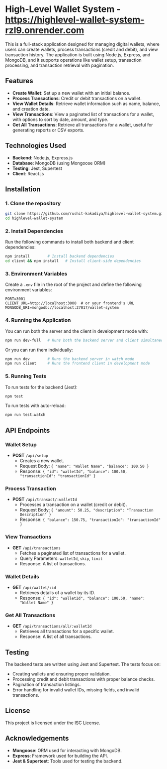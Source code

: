 # High-Level Wallet System - https://highlevel-wallet-system-rzl9.onrender.com

This is a full-stack application designed for managing digital wallets, where users can create wallets, process transactions (credit and debit), and view transaction history. The application is built using Node.js, Express, and MongoDB, and it supports operations like wallet setup, transaction processing, and transaction retrieval with pagination.

## Features

- **Create Wallet**: Set up a new wallet with an initial balance.
- **Process Transactions**: Credit or debit transactions on a wallet.
- **View Wallet Details**: Retrieve wallet information such as name, balance, and creation date.
- **View Transactions**: View a paginated list of transactions for a wallet, with options to sort by date, amount, and type.
- **Get All Transactions**: Retrieve all transactions for a wallet, useful for generating reports or CSV exports.

## Technologies Used

- **Backend**: Node.js, Express.js
- **Database**: MongoDB (using Mongoose ORM)
- **Testing**: Jest, Supertest
- **Client**: React.js

## Installation

### 1. Clone the repository

```bash
git clone https://github.com/rushit-kakadiya/highlevel-wallet-system.git
cd highlevel-wallet-system
```

### 2. Install Dependencies

Run the following commands to install both backend and client dependencies:

```bash
npm install        # Install backend dependencies
cd client && npm install   # Install client-side dependencies
```

### 3. Environment Variables

Create a `.env` file in the root of the project and define the following environment variables:

```env
PORT=3001
CLIENT_URL=http://localhost:3000  # or your frontend's URL
MONGODB_URI=mongodb://localhost:27017/wallet-system
```

### 4. Running the Application

You can run both the server and the client in development mode with:

```bash
npm run dev-full   # Runs both the backend server and client simultaneously
```

Or you can run them individually:

```bash
npm run dev        # Runs the backend server in watch mode
npm run client     # Runs the frontend client in development mode
```

### 5. Running Tests

To run tests for the backend (Jest):

```bash
npm test
```

To run tests with auto-reload:

```bash
npm run test:watch
```

## API Endpoints

### Wallet Setup

- **POST** `/api/setup`
  - Creates a new wallet.
  - Request Body: `{ "name": "Wallet Name", "balance": 100.50 }`
  - Response: `{ "id": "walletId", "balance": 100.50, "transactionId": "transactionId" }`

### Process Transaction

- **POST** `/api/transact/:walletId`
  - Processes a transaction on a wallet (credit or debit).
  - Request Body: `{ "amount": 50.25, "description": "Transaction Description" }`
  - Response: `{ "balance": 150.75, "transactionId": "transactionId" }`

### View Transactions

- **GET** `/api/transactions`
  - Fetches a paginated list of transactions for a wallet.
  - Query Parameters: `walletId`, `skip`, `limit`
  - Response: A list of transactions.

### Wallet Details

- **GET** `/api/wallet/:id`
  - Retrieves details of a wallet by its ID.
  - Response: `{ "id": "walletId", "balance": 100.50, "name": "Wallet Name" }`

### Get All Transactions

- **GET** `/api/transactions/all/:walletId`
  - Retrieves all transactions for a specific wallet.
  - Response: A list of all transactions.

## Testing

The backend tests are written using Jest and Supertest. The tests focus on:

- Creating wallets and ensuring proper validation.
- Processing credit and debit transactions with proper balance checks.
- Pagination of transaction listings.
- Error handling for invalid wallet IDs, missing fields, and invalid transactions.

## License

This project is licensed under the ISC License.

## Acknowledgements

- **Mongoose**: ORM used for interacting with MongoDB.
- **Express**: Framework used for building the API.
- **Jest & Supertest**: Tools used for testing the backend.

